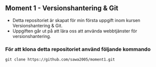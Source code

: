 ## Moment 1 - Versionshantering & Git
* Detta repositoriet är skapat för min första uppgift inom kursen Versionshantering & Git.
* Uppgiften går ut på att lära oss att använda webbtjänster för versionshantering.
### För att klona detta repositoriet använd följande kommando
`git clone https://github.com/sawa2005/moment1.git`
